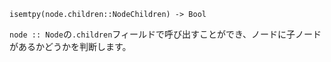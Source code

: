 ```
isemtpy(node.children::NodeChildren) -> Bool
```

`node :: Node`の`.children`フィールドで呼び出すことができ、ノードに子ノードがあるかどうかを判断します。
